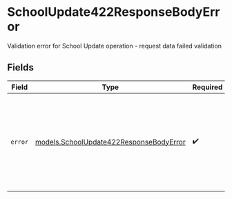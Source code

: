 # SchoolUpdate422ResponseBodyError

Validation error for School Update operation - request data failed validation


## Fields

| Field                                                                                                                                             | Type                                                                                                                                              | Required                                                                                                                                          | Description                                                                                                                                       | Example                                                                                                                                           |
| ------------------------------------------------------------------------------------------------------------------------------------------------- | ------------------------------------------------------------------------------------------------------------------------------------------------- | ------------------------------------------------------------------------------------------------------------------------------------------------- | ------------------------------------------------------------------------------------------------------------------------------------------------- | ------------------------------------------------------------------------------------------------------------------------------------------------- |
| `error`                                                                                                                                           | [models.SchoolUpdate422ResponseBodyError](../models/schoolupdate422responsebodyerror.md)                                                          | :heavy_check_mark:                                                                                                                                | N/A                                                                                                                                               | {<br/>"code": "UnprocessableEntity",<br/>"message": "Validation failed for School Update endpoint",<br/>"requestID": "550e8400-e29b-41d4-a716-446655440000"<br/>} |
